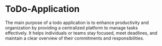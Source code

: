 # ToDo-Application
The main purpose of a todo application is to enhance productivity and organization by providing a centralized platform to manage tasks effectively. It helps individuals or teams stay focused, meet deadlines, and maintain a clear overview of their commitments and responsibilities.
